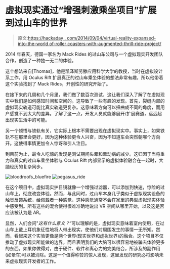 # 虚拟现实通过“增强刺激乘坐项目”扩展到过山车的世界

> 原文:[https://hackaday . com/2014/09/04/virtual-reality-expansed-into-the-world of-roller coasters-with-augmented-thrill-ride-project/](https://hackaday.com/2014/09/04/virtual-reality-expands-into-the-world-of-rollercoasters-with-the-augmented-thrill-ride-project/)

2014 年春天，德国一家名为 Mack Rides 的过山车公司与一个虚拟现实开发团队合作，创造了一种独一无二的体验。

这个想法来自[Thomas]，他是凯泽斯劳滕应用科学大学的教授，当时在虚拟设计系工作。用 Oculus Rift 扩展真正的过山车乘坐体验的想法非常有趣，所以他带着这个实验找到了 Mack Rides，开创性的研究开始了。

在接下来的几周和几个月里，我们做了数百次测试，这让我们深入了解了在虚拟现实中我们是如何感知时间和空间的。这导致了一些有趣的发现。首先，裂缝内部的虚拟现实轨道可能比真实轨道更复杂。这意味着方向可以扭曲成不同的角度，而用户感觉不到太大的差异。了解了这一点，开发人员就能够展开/扩展赛道，远远超出现实生活中的可能。

另一个顿悟与铁轨有关，它实际上根本不需要出现在虚拟现实中。事实上，如果铁轨不在那里会更好，因为这种体验更令人兴奋，因为不知道车会突然朝哪个方向开。这使得事情更加令人惊讶和引人注目。

到目前为止，最令人吃惊的发现是测试期间头晕和晕动病的减少。这归因于当将重力和真实的过山车乘坐体验与 Oculus Rift 内部显示的虚拟体验融合在一起时，大脑经历的复杂同步。

![bloodroofs_bluefire](../Images/17921f02b2c1ada596ba6ff031050a25.png) ![pegasus_ride](../Images/e997178121d974917463fee550b22f0c.png)

在这个项目中，虚拟现实护目镜就像一个增强过滤器，可以添加到快速，惊险的过山车上，彻底改变体验。然而，与此同时，过山车本身几乎类似于虚拟现实设备的触觉反馈系统，给佩戴者一种感觉，这种感觉通常不会在家里的典型虚拟现实体验中感受到。所有这些的混合使得很难准确地说出 VR 空间从哪里开始，以及这是否应该被认为是 AR。

显然，人们会问"*这有什么意义？*“可以理解的是，虚拟现实意味着室内使用，在过山车上戴上耳机象征性地将人带出现实，使他们对周围发生的事情一无所知。然而，看起来这个实验更像是两个世界(现实世界和虚拟世界)的融合。这个项目不仅推动了虚拟现实所能做的边界，而且表明我们的大脑可以很容易地被骗去体验更多的东西。如果你做得对，由于硬件、软件和离心力的完美结合，所涉及的副作用(如晕车)可以被消除。这是一个值得称赞的惊人发现，这里发现的研究必将影响未来虚拟现实开发者的工作。
